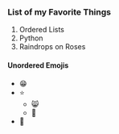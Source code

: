 ### List of my **Favorite** Things
1. Ordered Lists
2. Python
3. Raindrops on Roses

#### Unordered Emojis
- :grin:
- :star:
  - :smile_cat:
  - :feet:
- :frog:
